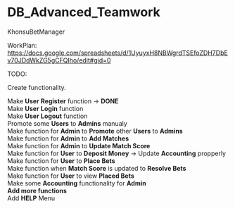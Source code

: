 # DB_Advanced_Teamwork
KhonsuBetManager

WorkPlan:
https://docs.google.com/spreadsheets/d/1UyuyxH8NBWgrdTSEfoZDH7DbEv70JDdWkZG5gCFQIho/edit#gid=0

TODO:

Create functionality.

Make **User** **Register** function -> **DONE**<br/>
Make **User** **Login** function<br/>
Make **User** **Logout** function<br/>
Promote some **Users** to **Admins** manualy<br/>
Make function for **Admin** to **Promote** other **Users** to **Admins**<br/>
Make function for **Admin** to **Add Matches**<br/>
Make function for **Admin** to **Update Match Score**<br/>
Make function for **User** to **Deposit Money** -> Update **Accounting** propperly<br/>
Make function for **User** to **Place Bets**<br/>
Make function when **Match Score** is updated to **Resolve Bets**<br/>
Make function for **User** to view **Placed Bets**<br/>
Make some **Accounting** functionality for **Admin**<br/>
**Add more functions**<br/>
Add **HELP** Menu
